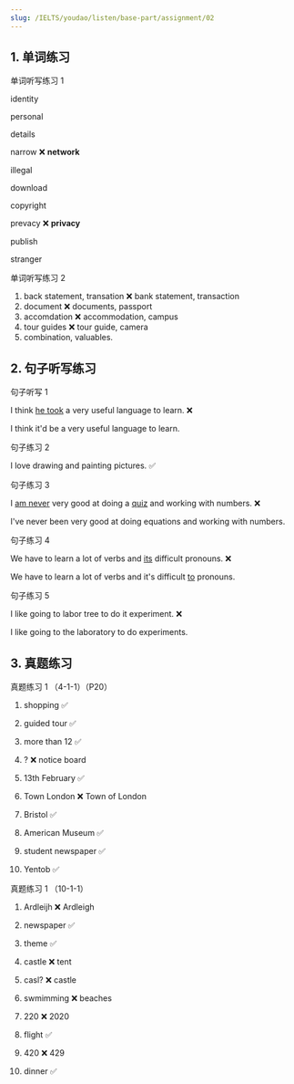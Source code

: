 ```yaml
---
slug: /IELTS/youdao/listen/base-part/assignment/02
---
```


## 1. 单词练习

单词听写练习 1

identity

personal

details

narrow ❌ **network**

illegal

download

copyright

prevacy ❌ **privacy**

publish

stranger

单词听写练习 2

1. back statement, transation ❌ bank statement, transaction
2. document ❌ documents, passport
3. accomdation ❌ accommodation, campus 
4. tour guides ❌ tour guide, camera
5. combination, valuables.

## 2. 句子听写练习

句子听写 1

I think <u>he took</u> a very useful language to learn. ❌

I think it'd be a very useful language to learn.

句子练习 2

I love drawing and painting pictures. ✅

句子练习 3

I <u>am never</u> very good at doing a <u>quiz</u> and working with numbers. ❌

I've never been very good at doing equations and working with numbers.

句子练习 4

We have to learn a lot of verbs and <u>its</u> difficult pronouns. ❌

We have to learn a lot of verbs and it's difficult <u>to</u> pronouns.

句子练习 5

I like going to labor tree to do it experiment. ❌

I like going to the laboratory to do experiments.

## 3.  真题练习

真题练习 1 （4-1-1）（P20）

1. shopping ✅

2. guided tour ✅

3. more than 12 ✅

4. ? ❌ notice board

5. 13th February ✅

6. Town London ❌ Town of London

7. Bristol ✅

8. American Museum ✅

9. student newspaper ✅

10. Yentob ✅

真题练习 1 （10-1-1）

1. Ardleijh ❌ Ardleigh

2. newspaper ✅

3. theme ✅

4. castle ❌ tent

5. casl? ❌ castle

6. swmimming ❌ beaches

7. 220 ❌ 2020

8. flight ✅

9. 420 ❌ 429

10. dinner ✅



























